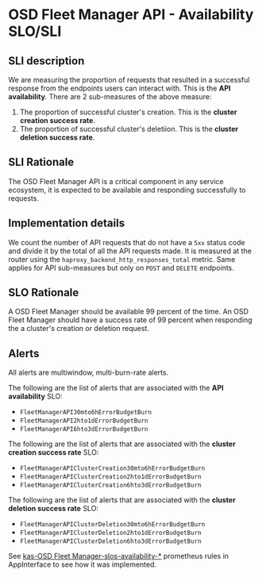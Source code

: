# OSD Fleet Manager API - Availability SLO/SLI

## SLI description
We are measuring the proportion of requests that resulted in a successful response from the endpoints users can interact with. This is the <b>API availability</b>.
There are 2 sub-measures of the above measure:
1. The proportion of successful cluster's creation. This is the <b>cluster creation success rate</b>.
2. The proportion of successful cluster's deletiion. This is the <b>cluster deletion success rate</b>.

## SLI Rationale
The OSD Fleet Manager API is a critical component in any service ecosystem, it is expected to be available and responding successfully to requests.

## Implementation details
We count the number of API requests that do not have a `5xx` status code and divide it by the total of all the API requests made. 
It is measured at the router using the `haproxy_backend_http_responses_total` metric.
Same applies for API sub-measures but only on `POST` and `DELETE` endpoints.

## SLO Rationale
A OSD Fleet Manager should be available 99 percent of the time.
An OSD Fleet Manager should have a success rate of 99 percent when responding the a cluster's creation or deletion request.

## Alerts
All alerts are multiwindow, multi-burn-rate alerts. 

The following are the list of alerts that are associated with the <b>API availability</b> SLO:
- `FleetManagerAPI30mto6hErrorBudgetBurn`
- `FleetManagerAPI2hto1dErrorBudgetBurn`
- `FleetManagerAPI6hto3dErrorBudgetBurn`

The following are the list of alerts that are associated with the <b>cluster creation success rate</b> SLO:
- `FleetManagerAPIClusterCreation30mto6hErrorBudgetBurn`
- `FleetManagerAPIClusterCreation2hto1dErrorBudgetBurn`
- `FleetManagerAPIClusterCreation6hto3dErrorBudgetBurn`

The following are the list of alerts that are associated with the <b>cluster deletion success rate</b> SLO:
- `FleetManagerAPIClusterDeletion30mto6hErrorBudgetBurn`
- `FleetManagerAPIClusterDeletion2hto1dErrorBudgetBurn`
- `FleetManagerAPIClusterDeletion6hto3dErrorBudgetBurn`

See [kas-OSD Fleet Manager-slos-availability-*](https://gitlab.cee.redhat.com/service/app-interface/-/tree/master/resources/observability/prometheusrules) prometheus rules in AppInterface to see how it was implemented.

